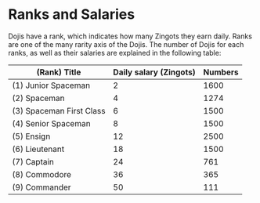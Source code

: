 # Ranks and Salaries

Dojis have a rank, which indicates how many Zingots they earn daily. Ranks are one of the many rarity axis of the Dojis. The number of Dojis for each ranks, as well as their salaries are explained in the following table:

<table><thead><tr><th>(Rank) Title</th><th data-type="number">Daily salary (Zingots)</th><th data-type="number">Numbers</th></tr></thead><tbody><tr><td>(1) Junior Spaceman</td><td>2</td><td>1600</td></tr><tr><td>(2) Spaceman</td><td>4</td><td>1274</td></tr><tr><td>(3) Spaceman First Class</td><td>6</td><td>1500</td></tr><tr><td>(4) Senior Spaceman</td><td>8</td><td>1500</td></tr><tr><td>(5) Ensign</td><td>12</td><td>2500</td></tr><tr><td>(6) Lieutenant</td><td>18</td><td>1500</td></tr><tr><td>(7) Captain</td><td>24</td><td>761</td></tr><tr><td>(8) Commodore</td><td>36</td><td>365</td></tr><tr><td>(9) Commander</td><td>50</td><td>111</td></tr></tbody></table>
